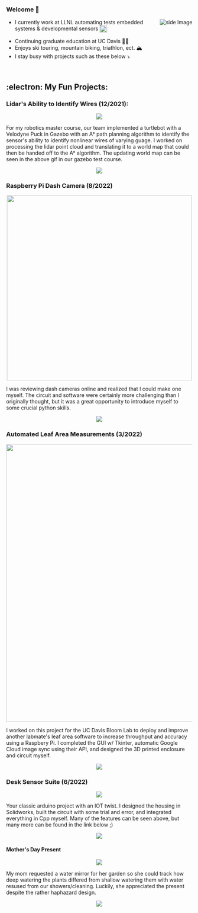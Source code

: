 ### Welcome 👋
<img src="https://github-readme-stats.vercel.app/api/top-langs/?username=HugeCoderGuy&hide=java,html,tex&title_color=ffffff&text_color=c9cacc&icon_color=2bbc8a&bg_color=1d1f21&langs_count=3&layout=compact" alt="side Image" align="right" height="auto" href="https://github.com/HugeCoderGuy/HugeCoderGuy"/>


  
- I currently work at LLNL automating tests embedded systems & developmental sensors <a href="https://www.linkedin.com/in/alex-lewis-036635199/">
  <img align="center" alt="Alex's LinkedIN" width="20px" src="https://raw.githubusercontent.com/peterthehan/peterthehan/master/assets/linkedin.svg" />
</a>

- Continuing graduate education at UC Davis :man_student:
- Enjoys ski touring, mountain biking, triathlon, ect. :mountain_snow:
- I stay busy with projects such as these below :arrow_heading_down:
<br>




## :electron: My Fun Projects:

### Lidar's Ability to Identify Wires (12/2021):
<p align="center">
<img src="https://github.com/Drojas251/Drojas251/blob/master/media/autonomous_navigation.gif">
</p>
  For my robotics master course, our team implemented a turtlebot with a Velodyne Puck in Gazebo with an A* path planning algorithm to identify the sensor's ability to identify nonlinear wires of varying guage. I worked on processing the lidar point cloud and translating it to a world map that could then be handed off to the A* algorithm. The updating world map can be seen in the above gif in our gazebo test course. 

<p align="center">
<a href="https://github.com/Drojas251/mae252_autonomous_robotics">
  <img align="center" src="https://github-readme-stats.vercel.app/api/pin/?username=Drojas251&repo=mae252_autonomous_robotics&title_color=ffffff&text_color=c9cacc&icon_color=2bbc8a&bg_color=1d1f21" />
</a>
</p>




### Raspberry Pi Dash Camera (8/2022)
<p align="center">
<img src="https://media.giphy.com/media/Jx5bLprFNUCUhqeEbr/giphy-downsized.gif" width="500" align="center">
</p>
I was reviewing dash cameras online and realized that I could make one myself. The circuit and software were certainly more challenging than I originally thought, but it was a great opportunity to introduce myself to some crucial python skills. 

<p align="center">

<a href="https://github.com/HugeCoderGuy/dashCam">
  <img align="center" src="https://github-readme-stats.vercel.app/api/pin/?username=HugeCoderGuy&repo=dashCam&title_color=ffffff&text_color=c9cacc&icon_color=2bbc8a&bg_color=1d1f21" />
</a>

</p>


### Automated Leaf Area Measurements (3/2022)

<p align="center">
<img src="https://user-images.githubusercontent.com/81666253/189248803-91d10dcb-2914-43da-96c0-5be8b8195994.png" width="750">
</p>

I worked on this project for the UC Davis Bloom Lab to deploy and improve another labmate's leaf area software to increase throughput and accuracy using a Raspbery Pi. I completed the GUI w/ Tkinter, automatic Google Cloud image sync using their API, and designed the 3D printed enclosure and circuit myself. 



<p align="center">
  
<a href="https://github.com/HugeCoderGuy/LightsCameraPlants">
  <img align="center" src="https://github-readme-stats.vercel.app/api/pin/?username=HugeCoderGuy&repo=LightsCameraPlants&title_color=ffffff&text_color=c9cacc&icon_color=2bbc8a&bg_color=1d1f21" />
</a>  
</p>

### Desk Sensor Suite (6/2022)
<p align="center">
<img src="https://media.giphy.com/media/VxLLXeweBaHsRnHc60/giphy-downsized-large.gif">
</p>
Your classic arduino project with an IOT twist. I designed the housing in Solidworks, built the circuit with some trial and error, and integrated everything in Cpp myself. Many of the features can be seen above, but many more can be found in the link below ;)
<p align="center">

  <a href="https://github.com/HugeCoderGuy/Desk_Sensor_Suite">
  <img align="center" src="https://github-readme-stats.vercel.app/api/pin/?username=HugeCoderGuy&repo=Desk_Sensor_Suite&title_color=ffffff&text_color=c9cacc&icon_color=2bbc8a&bg_color=1d1f21" />
</a>
  
</p>

#### Mother's Day Present

<p align="center">
<img src="https://media.giphy.com/media/qAquaANVehjxRw4c3f/giphy-downsized.gif">
</p>
My mom requested a water mirror for her garden so she could track how deep watering the plants differed from shallow watering them with water resused from our showers/cleaning. Luckily, she appreciated the present despite the rather haphazard design. 

<p align="center">
  
  <a href="https://github.com/HugeCoderGuy/Personal_Automation/blob/main/Arduino_Projects/water_mirror_for_mothersday/water_mirror_for_mothersday.ino">
  <img align="center" src="https://github-readme-stats.vercel.app/api/pin/?username=HugeCoderGuy&repo=Personal_Automation&title_color=ffffff&text_color=c9cacc&icon_color=2bbc8a&bg_color=1d1f21" />
</a>
  
</p>



